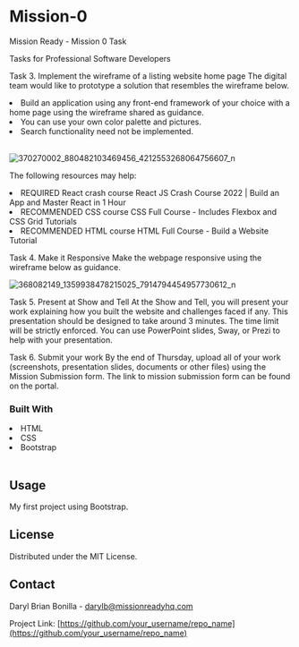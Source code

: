 # Mission-0
Mission Ready - Mission 0 Task

Tasks for Professional Software Developers

Task 3. Implement the wireframe of a listing website home page
The digital team would like to prototype a solution that resembles the wireframe below.
<li>Build an application using any front-end framework of your choice with a home page using the wireframe shared as guidance.</li>
<li>You can use your own color palette and pictures.</li>
<li>Search functionality need not be implemented.</li>
<br>

![370270002_880482103469456_4212553268064756607_n](https://github.com/db1340/Mission-0/assets/149652724/c772b66f-d901-432d-a20c-442dd07ada37)
<br>

The following resources may help:
<li>REQUIRED React crash course React JS Crash Course 2022 | Build an App and Master React in 1 Hour</li>
<li>RECOMMENDED CSS course CSS Full Course - Includes Flexbox and CSS Grid Tutorials</li>
<li>RECOMMENDED HTML course HTML Full Course - Build a Website Tutorial</li>

Task 4. Make it Responsive
Make the webpage responsive using the wireframe below as guidance.
<br>

![368082149_1359938478215025_7914794454957730612_n](https://github.com/db1340/Mission-0/assets/149652724/a829c65f-82ae-416a-8aaf-75f6b755e6a1)
<br>

Task 5. Present at Show and Tell
At the Show and Tell, you will present your work explaining how you built the website and challenges faced if any. This presentation should be designed to take around 3 minutes. The time limit will be strictly enforced. You can use PowerPoint slides, Sway, or Prezi to help with your presentation.

Task 6. Submit your work
By the end of Thursday, upload all of your work (screenshots, presentation slides, documents or other files) using the Mission Submission form. The link to mission submission form can be found on the portal. 
<br>

### Built With
<li>HTML</li>
<li>CSS</li>
<li>Bootstrap</li>
<br>

## Usage
My first project using Bootstrap.
<br>

## License
Distributed under the MIT License.
<br>

## Contact
Daryl Brian Bonilla - darylb@missionreadyhq.com

Project Link: [https://github.com/your_username/repo_name](https://github.com/your_username/repo_name)


